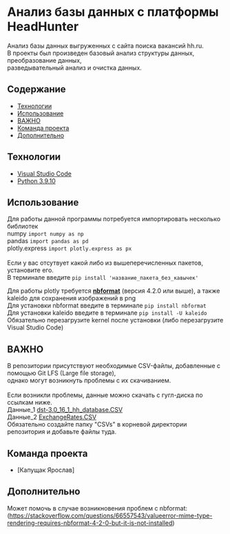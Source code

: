 # Анализ базы данных с платформы HeadHunter
Анализ базы данных выгруженных с сайта поиска вакансий hh.ru.  <br>
В проекты был произведен базовый анализ структуры данных, преобразование данных, <br>
разведывательный анализ и очистка данных.

## Содержание
- [Технологии](#технологии)
- [Использование](#Использование)
- [ВАЖНО](#ВАЖНО)
- [Команда проекта](#команда-проекта)
- [Дополнительно](#Дополнительно)

## Технологии
- [Visual Studio Code](https://code.visualstudio.com/)
- [Python 3.9.10](https://www.python.org/downloads/release/python-3910/)

## Использование
Для работы данной программы потребуется импортировать несколько библиотек <br>
numpy ``` import numpy as np ``` <br>
pandas ``` import pandas as pd ``` <br>
plotly.express ``` import plotly.express as px ``` <br>
<br>
Если у вас отсутвует какой либо из вышеперечисленных пакетов, установите его. <br>
В терминале введите ``` pip install 'название_пакета_без_кавычек' ```<br>

Для работы plotly требуется <ins>**nbformat**</ins> (версия 4.2.0 или выше), а также kaleido для сохранения изображений в png <br>
Для установки nbformat введите в терминале ``` pip install nbformat ``` <br>
Для установки kaleido введите в терминале ``` pip install -U kaleido ``` <br>
Обязательно перезагрузите kernel после установки (либо перезагрузите Visual Studio Code)

## ВАЖНО
В репозитории присутствуют необходимые CSV-файлы, добавленные с помощью Git LFS (Large file storage),<br> однако могут возникнуть проблемы с их скачиванием.  <br>
<br>
Если возникли проблемы, данные можно скачать с гугл-диска по ссылкам ниже. <br>
Данные_1 [dst-3.0_16_1_hh_database.CSV](https://drive.google.com/file/d/1wM8oW5eKFQ_VufP4EVhzcSEOTnJoT1io/view?usp=sharing) <br>
Данные_2 [ExchangeRates.CSV](https://drive.google.com/file/d/1JQ8BWBP4bsjMV9hVeKBoVQ8r1OwmCBKL/view?usp=sharing) <br>
Обязательно создайте папку "CSVs" в корневой директории репозитория и добавьте файлы туда.

## Команда проекта

- [Капущак Ярослав]

## Дополнительно
Может помочь в случае возникновения проблем с nbformat: <br> (https://stackoverflow.com/questions/66557543/valueerror-mime-type-rendering-requires-nbformat-4-2-0-but-it-is-not-installed)
